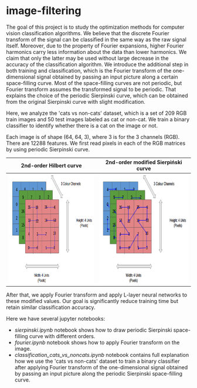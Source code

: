 # image-filtering
The goal of this project is to study the optimization methods for computer vision classification algorithms. We believe that the discrete Fourier transform of the signal can be classified in the same way as the raw signal itself. Moreover, due to the property of Fourier expansions, higher Fourier harmonics carry less information about the data than lower harmonics. We claim that only the latter may be used without large decrease in the accuracy of the classification algorithm. We introduce the additional step in both training and classification, which is the Fourier transform of the one-dimensional signal obtained by passing an input picture along a certain space-filling curve. Most of the space-filling curves are not periodic, but Fourier transform assumes the transformed signal to be periodic. That explains the choice of the periodic Sierpinski curve, which can be obtained from the original Sierpinski curve with slight modification.

Here, we analyze the 'cats vs non-cats' dataset, which is a set of 209 RGB train images and 50 test images labeled as cat or non-cat. We train a binary classifier to identify whether there is a cat on the image or not. 

Each image is of shape (64, 64, 3), where 3 is for the 3 channels (RGB). There are 12288 features. We first read pixels in each of the RGB matrices by using periodic Sierpinski curve. 


2nd-order Hilbert curve | 2nd-order modified Sierpiński curve
:----------------------:|:-------------------------:
<img src="https://github.com/anastasiiakim/image-filtering/blob/master/images/hilbertRGB.png" style="width:400px;height:300px"  width="360"/>  |  <img src="https://github.com/anastasiiakim/image-filtering/blob/master/images/readwithcurve.png" style="width:400px;height:300px" width="370"/>



After that, we apply Fourier transform and apply L-layer neural networks to these modified values. Our goal is significantly reduce training time but retain similar classification accuracy.      

Here we have several jupyter notebooks:
* *sierpinski.ipynb* notebook shows how to draw periodic Sierpinski space-filling curve with different orders.
* *fourier.ipynb* notebook shows how to apply Fourier transform on the image.
* *classification_cats_vs_noncats.ipynb* notebook contains full explanation how we use the 'cats vs non-cats' dataset to train a binary classifier after applying Fourier transform of the one-dimensional signal obtained by passing an input picture along the periodic Sierpinski space-filling curve. 
